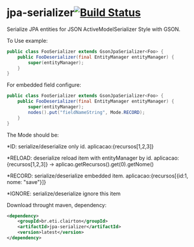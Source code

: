# jpa-serializer[![Build Status](https://travis-ci.org/clairton/jpa-serializer.svg?branch=master)](https://travis-ci.org/clairton/jpa-serializer)

Serialize JPA entities for JSON ActiveModelSerializer Style with GSON.

To Use example:
```java
public class FooSerializer extends GsonJpaSerializer<Foo> {
	public FooDeserializer(final EntityManager entityManager) {
		super(entityManager);
	}
}
```	
For  embedded field configure:
```java
public class FooSerializer extends GsonJpaSerializer<Foo> {
	public FooDeserializer(final EntityManager entityManager) {
		super(entityManager);
		nodes().put("fieldNameString", Mode.RECORD);
	}
}	

```

The Mode should be:

*ID: serialize/deserialize only id. aplicacao:{recursos[1,2,3]}

*RELOAD: deserialize reload item with entityManager by id. aplicacao:{recursos[1,2,3]} -> aplicao.getRecursos().get(0).getNome()

*RECORD: serialize/deserialize embedded item. aplicacao:{recursos[{id:1, nome: "save"}]}

*IGNORE: serialize/deserialize ignore this item

Download throught maven, dependency:

```xml
<dependency>
	<groupId>br.eti.clairton</groupId>
	<artifactId>jpa-serializer</artifactId>
	<version>latest</version>
</dependency>
```
